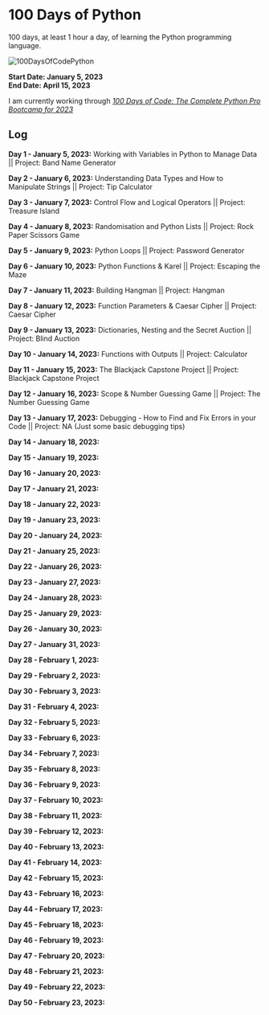 # 100 Days of Python
100 days, at least 1 hour a day, of learning the Python programming language.


![100DaysOfCodePython](https://img.shields.io/badge/100DaysOfCode-Python-3776AB.svg?style=flat&logo=python)

**Start Date: January 5, 2023 </br>
End Date: April 15, 2023**

I am currently working through [*100 Days of Code: The Complete Python Pro Bootcamp for 2023*](https://www.udemy.com/course/100-days-of-code/?utm_source=adwords&utm_medium=udemyads&utm_campaign=LongTail_la.EN_cc.INDIA&utm_content=deal4584&utm_term=_._ag_77882236463_._ad_533220806573_._kw__._de_c_._dm__._pl__._ti_aud-1738475842996%3Adsa-1007766171312_._li_9061825_._pd__._&matchtype=&gclid=CjwKCAiAwc-dBhA7EiwAxPRylN7nXQCVPXdQy4O2AkI0TZGer7sQ-51bEwm7yp6hTDPxzzMDzTaX1xoCcdUQAvD_BwE)

## Log

**Day 1 - January 5, 2023:** Working with Variables in Python to Manage Data || Project: Band Name Generator

**Day 2 - January 6, 2023:** Understanding Data Types and How to Manipulate Strings || Project: Tip Calculator

**Day 3 - January 7, 2023:** Control Flow and Logical Operators || Project: Treasure Island

**Day 4 - January 8, 2023:** Randomisation and Python Lists || Project: Rock Paper Scissors Game

**Day 5 - January 9, 2023:** Python Loops || Project: Password Generator

**Day 6 - January 10, 2023:** Python Functions & Karel || Project: Escaping the Maze

**Day 7 - January 11, 2023:** Building Hangman || Project: Hangman

**Day 8 - January 12, 2023:** Function Parameters & Caesar Cipher || Project: Caesar Cipher 

**Day 9 - January 13, 2023:** Dictionaries, Nesting and the Secret Auction || Project: Blind Auction

**Day 10 - January 14, 2023:** Functions with Outputs || Project: Calculator

**Day 11 - January 15, 2023:** The Blackjack Capstone Project || Project: Blackjack Capstone Project

**Day 12 - January 16, 2023:** Scope & Number Guessing Game || Project: The Number Guessing Game

**Day 13 - January 17, 2023:** Debugging - How to Find and Fix Errors in your Code || Project: NA (Just some basic debugging tips)

**Day 14 - January 18, 2023:**

**Day 15 - January 19, 2023:**

**Day 16 - January 20, 2023:**

**Day 17 - January 21, 2023:**

**Day 18 - January 22, 2023:**

**Day 19 - January 23, 2023:**

**Day 20 - January 24, 2023:**

**Day 21 - January 25, 2023:**

**Day 22 - January 26, 2023:**

**Day 23 - January 27, 2023:**

**Day 24 - January 28, 2023:**

**Day 25 - January 29, 2023:**

**Day 26 - January 30, 2023:**

**Day 27 - January 31, 2023:**

**Day 28 - February 1, 2023:**

**Day 29 - February 2, 2023:**

**Day 30 - February 3, 2023:**

**Day 31 - February 4, 2023:**

**Day 32 - February 5, 2023:**

**Day 33 - February 6, 2023:**

**Day 34 - February 7, 2023:**

**Day 35 - February 8, 2023:**

**Day 36 - February 9, 2023:**

**Day 37 - February 10, 2023:**

**Day 38 - February 11, 2023:**

**Day 39 - February 12, 2023:**

**Day 40 - February 13, 2023:**

**Day 41 - February 14, 2023:**

**Day 42 - February 15, 2023:**

**Day 43 - February 16, 2023:**

**Day 44 - February 17, 2023:**

**Day 45 - February 18, 2023:**

**Day 46 - February 19, 2023:**

**Day 47 - February 20, 2023:**

**Day 48 - February 21, 2023:**

**Day 49 - February 22, 2023:**

**Day 50 - February 23, 2023:**
